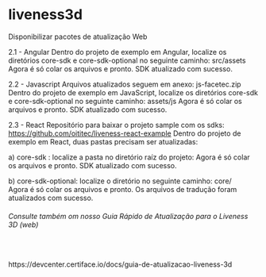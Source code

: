 # liveness3d
Disponibilizar pacotes de atualização Web


2.1 - Angular 
Dentro do projeto de exemplo em Angular, localize os diretórios core-sdk e core-sdk-optional no seguinte caminho: src/assets
Agora é só colar os arquivos e pronto. SDK atualizado com sucesso.

2.2 - Javascript
Arquivos atualizados seguem em anexo: js-facetec.zip 
Dentro do projeto de exemplo em JavaScript, localize os diretórios core-sdk e core-sdk-optional no seguinte caminho: assets/js
Agora é só colar os arquivos e pronto. SDK atualizado com sucesso.


2.3 - React
Repositório para baixar o projeto sample com os sdks: https://github.com/oititec/liveness-react-example 
Dentro do projeto de exemplo em React, duas pastas precisam ser atualizadas:

a) core-sdk : localize a pasta no diretório raíz do projeto:
Agora é só colar os arquivos e pronto. SDK atualizado com sucesso.

b) core-sdk-optional: localize o diretório no seguinte caminho: core/    
Agora é só colar os arquivos e pronto. Os arquivos de tradução foram atualizados com sucesso.

<h6>Consulte também om nosso Guia Rápido de Atualização para o Liveness 3D (web)</h6><br>
<p>https://devcenter.certiface.io/docs/guia-de-atualizacao-liveness-3d</p>
